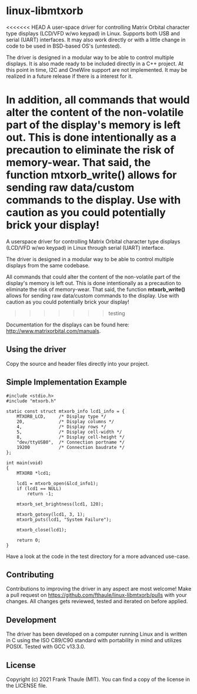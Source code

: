 # linux-libmtxorb

<<<<<<< HEAD
A user-space driver for controlling Matrix Orbital character type displays (LCD/VFD w/wo keypad) in Linux. Supports both USB and serial (UART) interfaces. It may also work directly or with a little change in code to be used in BSD-based OS's (untested).

The driver is designed in a modular way to be able to control multiple displays. It is also made ready to be included directly in a C++ project.
At this point in time, I2C and OneWire support are not implemented. It may be realized in a future release if there is a interest for it.

In addition, all commands that would alter the content of the non-volatile part of the display's memory is left out. This is done intentionally as a precaution to eliminate the risk of memory-wear. That said, the function **mtxorb_write()** allows for sending raw data/custom commands to the display. Use with caution as you could potentially brick your display!
=======
A userspace driver for controlling Matrix Orbital character type displays (LCD/VFD w/wo keypad) in Linux through serial (UART) interface.

The driver is designed in a modular way to be able to control multiple displays from the same codebase.

All commands that could alter the content of the non-volatile part of the display's memory is left out. This is done intentionally as a precaution to eliminate the risk of memory-wear. That said, the function **mtxorb_write()** allows for sending raw data/custom commands to the display. Use with caution as you could potentially brick your display!
>>>>>>> testing

Documentation for the displays can be found here: http://www.matrixorbital.com/manuals.

## Using the driver

Copy the source and header files directly into your project.

## Simple Implementation Example

```
#include <stdio.h>
#include "mtxorb.h"

static const struct mtxorb_info lcd1_info = {
    MTXORB_LCD,     /* Display type */
    20,             /* Display columns */
    4,              /* Display rows */
    5,              /* Display cell-width */
    8,              /* Display cell-height */
    "dev/ttyUSB0",  /* Connection portname */
    19200           /* Connection baudrate */
};

int main(void)
{
    MTXORB *lcd1;

    lcd1 = mtxorb_open(&lcd_info1);
    if (lcd1 == NULL)
        return -1;

    mtxorb_set_brightness(lcd1, 120);

    mtxorb_gotoxy(lcd1, 3, 1);
    mtxorb_puts(lcd1, "System Failure");

    mtxorb_close(lcd1);

    return 0;
}
```

Have a look at the code in the test directory for a more advanced use-case.

## Contributing

Contributions to improving the driver in any aspect are most welcome! Make a pull request on https://github.com/fthaule/linux-libmtxorb/pulls with your changes. All changes gets reviewed, tested and iterated on before applied.

## Development

The driver has been developed on a computer running Linux and is written in C using the ISO C89/C90 standard with portability in mind and utilizes POSIX. Tested with GCC v13.3.0.

## License

Copyright (c) 2021 Frank Thaule (MIT). You can find a copy of the license in the LICENSE file.
